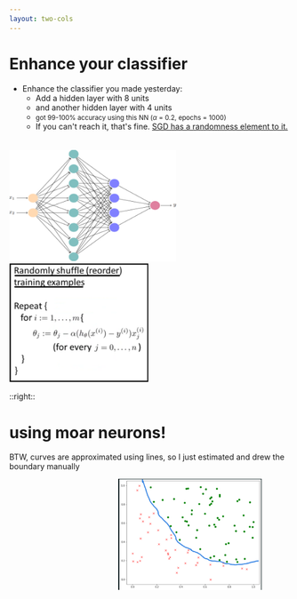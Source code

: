```yaml
---
layout: two-cols
---
```


# Enhance your classifier

<div></div>

- Enhance the classifier you made yesterday:
  * Add a hidden layer with 8 units
  * and another hidden layer with 4 units
  * <small>got 99-100% accuracy using this NN ($\alpha$ = 0.2, epochs = 1000)</small>
  * If you can't reach it, that's fine.  [SGD has a randomness element to it.][1]
  
<div class="flex">
  <img alt="nn8421" src="/images/nn841.png" style="width: 300px; height: 200px; margin-top: 20px" />  
  <img alt="sgd" src="/images/sgd-random.png" style="width: 250px" />
</div>

[1]: https://medium.com/@kumaranupam2020/difference-between-batch-gradient-descent-bgd-minibatch-gradient-descent-mgd-and-stochastic-657efcb4194b

::right::

# <twemoji-man-technologist /><twemoji-woman-technologist /> using moar neurons!

BTW, curves are approximated using lines, so I just estimated and drew the boundary manually

<div style="width: 90%; display: flex; justify-content: end">
  <img alt="curve boundary" src="/images/curve-workshop.png" style="height: 200px; " />
</div>

<Countdown class="text-orange-500 mt-8 ml-16" />
